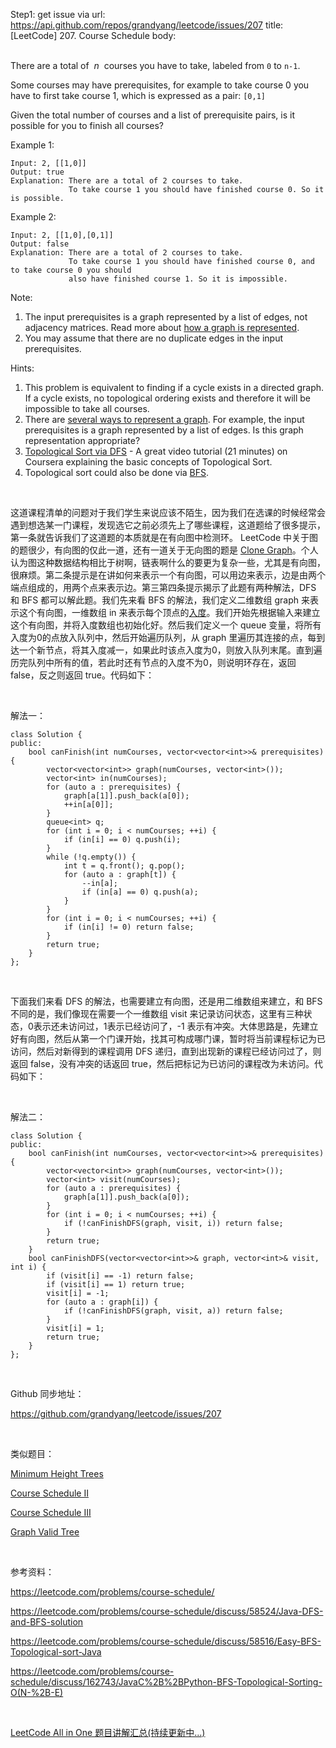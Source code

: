 Step1: get issue via url: https://api.github.com/repos/grandyang/leetcode/issues/207 
 title:[LeetCode] 207. Course Schedule 
 body:  
  

There are a total of  _n_  courses you have to take, labeled from `0` to `n-1`.

Some courses may have prerequisites, for example to take course 0 you have to first take course 1, which is expressed as a pair: `[0,1]`

Given the total number of courses and a list of prerequisite pairs, is it possible for you to finish all courses?

Example 1:
    
    
    Input: 2, [[1,0]] 
    Output: true
    Explanation: There are a total of 2 courses to take. 
                 To take course 1 you should have finished course 0. So it is possible.

Example 2:
    
    
    Input: 2, [[1,0],[0,1]]
    Output: false
    Explanation: There are a total of 2 courses to take. 
                 To take course 1 you should have finished course 0, and to take course 0 you should
                 also have finished course 1. So it is impossible.
    

Note:

  1. The input prerequisites is a graph represented by a list of edges, not adjacency matrices. Read more about [how a graph is represented](https://www.khanacademy.org/computing/computer-science/algorithms/graph-representation/a/representing-graphs).
  2. You may assume that there are no duplicate edges in the input prerequisites.



Hints:

  1. This problem is equivalent to finding if a cycle exists in a directed graph. If a cycle exists, no topological ordering exists and therefore it will be impossible to take all courses.
  2. There are [several ways to represent a graph](https://www.khanacademy.org/computing/computer-science/algorithms/graph-representation/a/representing-graphs). For example, the input prerequisites is a graph represented by a list of edges. Is this graph representation appropriate?
  3. [Topological Sort via DFS](https://class.coursera.org/algo-003/lecture/52) - A great video tutorial (21 minutes) on Coursera explaining the basic concepts of Topological Sort.
  4. Topological sort could also be done via [BFS](http://en.wikipedia.org/wiki/Topological_sorting#Algorithms).



 

这道课程清单的问题对于我们学生来说应该不陌生，因为我们在选课的时候经常会遇到想选某一门课程，发现选它之前必须先上了哪些课程，这道题给了很多提示，第一条就告诉我们了这道题的本质就是在有向图中检测环。 LeetCode 中关于图的题很少，有向图的仅此一道，还有一道关于无向图的题是 [Clone Graph](http://www.cnblogs.com/grandyang/p/4267628.html)。个人认为图这种数据结构相比于树啊，链表啊什么的要更为复杂一些，尤其是有向图，很麻烦。第二条提示是在讲如何来表示一个有向图，可以用边来表示，边是由两个端点组成的，用两个点来表示边。第三第四条提示揭示了此题有两种解法，DFS 和 BFS 都可以解此题。我们先来看 BFS 的解法，我们定义二维数组 graph 来表示这个有向图，一维数组 in 来表示每个顶点的[入度](http://en.wikipedia.org/wiki/Directed_graph#Indegree_and_outdegree)。我们开始先根据输入来建立这个有向图，并将入度数组也初始化好。然后我们定义一个 queue 变量，将所有入度为0的点放入队列中，然后开始遍历队列，从 graph 里遍历其连接的点，每到达一个新节点，将其入度减一，如果此时该点入度为0，则放入队列末尾。直到遍历完队列中所有的值，若此时还有节点的入度不为0，则说明环存在，返回 false，反之则返回 true。代码如下：

 

解法一：
    
    
    class Solution {
    public:
        bool canFinish(int numCourses, vector<vector<int>>& prerequisites) {
            vector<vector<int>> graph(numCourses, vector<int>());
            vector<int> in(numCourses);
            for (auto a : prerequisites) {
                graph[a[1]].push_back(a[0]);
                ++in[a[0]];
            }
            queue<int> q;
            for (int i = 0; i < numCourses; ++i) {
                if (in[i] == 0) q.push(i);
            }
            while (!q.empty()) {
                int t = q.front(); q.pop();
                for (auto a : graph[t]) {
                    --in[a];
                    if (in[a] == 0) q.push(a);
                }
            }
            for (int i = 0; i < numCourses; ++i) {
                if (in[i] != 0) return false;
            }
            return true;
        }
    };

 

下面我们来看 DFS 的解法，也需要建立有向图，还是用二维数组来建立，和 BFS 不同的是，我们像现在需要一个一维数组 visit 来记录访问状态，这里有三种状态，0表示还未访问过，1表示已经访问了，-1 表示有冲突。大体思路是，先建立好有向图，然后从第一个门课开始，找其可构成哪门课，暂时将当前课程标记为已访问，然后对新得到的课程调用 DFS 递归，直到出现新的课程已经访问过了，则返回 false，没有冲突的话返回 true，然后把标记为已访问的课程改为未访问。代码如下：

 

解法二：
    
    
    class Solution {
    public:
        bool canFinish(int numCourses, vector<vector<int>>& prerequisites) {
            vector<vector<int>> graph(numCourses, vector<int>());
            vector<int> visit(numCourses);
            for (auto a : prerequisites) {
                graph[a[1]].push_back(a[0]);
            }
            for (int i = 0; i < numCourses; ++i) {
                if (!canFinishDFS(graph, visit, i)) return false;
            }
            return true;
        }
        bool canFinishDFS(vector<vector<int>>& graph, vector<int>& visit, int i) {
            if (visit[i] == -1) return false;
            if (visit[i] == 1) return true;
            visit[i] = -1;
            for (auto a : graph[i]) {
                if (!canFinishDFS(graph, visit, a)) return false;
            }
            visit[i] = 1;
            return true;
        }
    };

 

Github 同步地址：

<https://github.com/grandyang/leetcode/issues/207>

 

类似题目：

[Minimum Height Trees](http://www.cnblogs.com/grandyang/p/5000291.html)

[Course Schedule II](http://www.cnblogs.com/grandyang/p/4504793.html)

[Course Schedule III](http://www.cnblogs.com/grandyang/p/7126289.html)

[Graph Valid Tree](http://www.cnblogs.com/grandyang/p/5257919.html)

 

参考资料：

<https://leetcode.com/problems/course-schedule/>

<https://leetcode.com/problems/course-schedule/discuss/58524/Java-DFS-and-BFS-solution>

<https://leetcode.com/problems/course-schedule/discuss/58516/Easy-BFS-Topological-sort-Java>

<https://leetcode.com/problems/course-schedule/discuss/162743/JavaC%2B%2BPython-BFS-Topological-Sorting-O(N-%2B-E)>

 

[LeetCode All in One 题目讲解汇总(持续更新中...)](http://www.cnblogs.com/grandyang/p/4606334.html)
